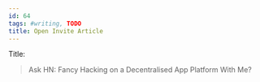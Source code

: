 ```yaml
---
id: 64
tags: #writing, TODO
title: Open Invite Article
---
```


Title:

> Ask HN: Fancy Hacking on a Decentralised App Platform With Me?
